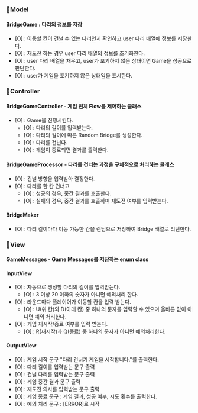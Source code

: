 ### 🚩Model
#### BridgeGame : 다리의 정보를 저장
- [O] : 이동할 칸이 건널 수 있는 다리인지 확인하고 user 다리 배열에 정보를 저장한다.
- [O] : 재도전 하는 경우 user 다리 배열의 정보를 초기화한다.
- [O] : user 다리 배열을 채우고, user가 포기하지 않은 상태이면 Game을 성공으로 판단한다.
- [O] : user가 게임을 포기하지 않은 상태임을 표시한다.

### 🚩Controller
#### BridgeGameController - 게임 전체 Flow를 제어하는 클래스
- [O] : Game을 진행시킨다.
  - [O] : 다리의 길이를 입력받는다.
  - [O] : 다리의 길이에 따른 Random Bridge를 생성한다.
  - [O] : 다리를 건넌다.
  - [O] : 게임이 종료되면 결과를 출력한다.

#### BridgeGameProcessor - 다리를 건너는 과정을 구체적으로 처리하는 클래스
  - [O] : 건널 방향을 입력받아 결정한다.
  - [O] : 다리를 한 칸 건너고
    - [O] : 성공의 경우, 중간 결과를 호출한다.
    - [O] : 실패의 경우, 중간 결과를 호출하며 재도전 여부를 입력받는다.

#### BridgeMaker
- [O] : 다리 길이마다 이동 가능한 칸을 랜덤으로 저장하여 Bridge 배열로 리턴한다.

### 🚩View

#### GameMessages - Game Messages를 저장하는 enum class

#### InputView
- [O] : 자동으로 생성할 다리의 길이를 입력받는다.
  - [O] : 3 이상 20 이하의 숫자가 아니면 예외처리 한다.
- [O] : 라운드마다 플레이어가 이동할 칸을 입력 받는다. 
  - [O] : U(위 칸)와 D(아래 칸) 중 하나의 문자를 입력할 수 있으며 올바른 값이 아니면 예외 처리한다.
- [O] : 게임 재시작/종료 여부를 입력 받는다. 
  - [O] : R(재시작)과 Q(종료) 중 하나의 문자가 아니면 예외처리한다.

#### OutputView
- [O] : 게임 시작 문구 "다리 건너기 게임을 시작합니다."를 출력한다.
- [O] : 다리 길이를 입력받는 문구 출력
- [O] : 건널 다리를 입력받는 문구 출력
- [O] : 게임 중간 결과 문구 출력
- [O] : 재도전 의사를 입력받는 문구 출력
- [O] : 게임 종료 문구 : 게임 결과, 성공 여부, 시도 횟수를 출력한다.
- [O] : 예외 처리 문구 : [ERROR]로 시작
